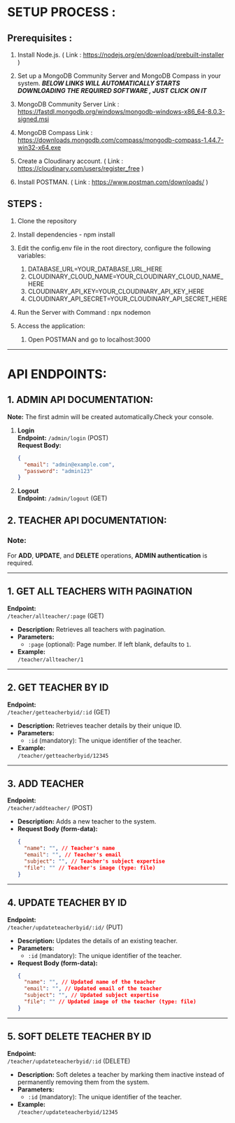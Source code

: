 # SETUP PROCESS :

## Prerequisites :

1.  Install Node.js. ( Link : https://nodejs.org/en/download/prebuilt-installer )

2.  Set up a MongoDB Community Server and MongoDB Compass in your system.
    **_BELOW LINKS WILL AUTOMATICALLY STARTS DOWNLOADING THE REQUIRED SOFTWARE , JUST CLICK ON IT_**
3.  MongoDB Community Server Link : https://fastdl.mongodb.org/windows/mongodb-windows-x86_64-8.0.3-signed.msi
4.  MongoDB Compass Link : https://downloads.mongodb.com/compass/mongodb-compass-1.44.7-win32-x64.exe

5.  Create a Cloudinary account. ( Link : https://cloudinary.com/users/register_free )

6.  Install POSTMAN. ( Link : https://www.postman.com/downloads/ )

## STEPS :

1.  Clone the repository

2.  Install dependencies - npm install

3.  Edit the config.env file in the root directory, configure the following variables:

    1. DATABASE_URL=YOUR_DATABASE_URL_HERE
    2. CLOUDINARY_CLOUD_NAME=YOUR_CLOUDINARY_CLOUD_NAME_HERE
    3. CLOUDINARY_API_KEY=YOUR_CLOUDINARY_API_KEY_HERE
    4. CLOUDINARY_API_SECRET=YOUR_CLOUDINARY_API_SECRET_HERE

4.  Run the Server with Command : npx nodemon

5.  Access the application:
    1. Open POSTMAN and go to localhost:3000

---

# API ENDPOINTS:

## 1. ADMIN API DOCUMENTATION:

**Note:** The first admin will be created automatically.Check your console.

1. **Login**  
   **Endpoint:** `/admin/login` (POST)  
   **Request Body:**

   ```json
   {
     "email": "admin@example.com",
     "password": "admin123"
   }
   ```

2. **Logout**  
   **Endpoint:** `/admin/logout` (GET)

## 2. TEACHER API DOCUMENTATION:

### **Note:**

For **ADD**, **UPDATE**, and **DELETE** operations, **ADMIN authentication** is required.

---

## 1. GET ALL TEACHERS WITH PAGINATION

**Endpoint:**  
`/teacher/allteacher/:page` (GET)

- **Description:** Retrieves all teachers with pagination.
- **Parameters:**
  - `:page` (optional): Page number. If left blank, defaults to `1`.
- **Example:**  
  `/teacher/allteacher/1`

---

## 2. GET TEACHER BY ID

**Endpoint:**  
`/teacher/getteacherbyid/:id` (GET)

- **Description:** Retrieves teacher details by their unique ID.
- **Parameters:**
  - `:id` (mandatory): The unique identifier of the teacher.
- **Example:**  
  `/teacher/getteacherbyid/12345`

---

## 3. ADD TEACHER

**Endpoint:**  
`/teacher/addteacher/` (POST)

- **Description:** Adds a new teacher to the system.
- **Request Body (form-data):**
  ```json
  {
    "name": "", // Teacher's name
    "email": "", // Teacher's email
    "subject": "", // Teacher's subject expertise
    "file": "" // Teacher's image (type: file)
  }

---

## 4. UPDATE TEACHER BY ID

**Endpoint:**  
`/teacher/updateteacherbyid/:id/` (PUT)

- **Description:** Updates the details of an existing teacher.
- **Parameters:**
  - `:id` (mandatory): The unique identifier of the teacher.
- **Request Body (form-data):**
  ```json
  {
    "name": "", // Updated name of the teacher
    "email": "", // Updated email of the teacher
    "subject": "", // Updated subject expertise
    "file": "" // Updated image of the teacher (type: file)
  }

---

## 5. SOFT DELETE TEACHER BY ID

**Endpoint:**  
`/teacher/updateteacherbyid/:id` (DELETE)

- **Description:** Soft deletes a teacher by marking them inactive instead of permanently removing them from the system.
- **Parameters:**
  - `:id` (mandatory): The unique identifier of the teacher.
- **Example:**  
  `/teacher/updateteacherbyid/12345`
